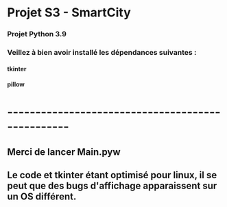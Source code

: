 # Projet S3 - SmartCity

### Projet Python 3.9

### Veillez à bien avoir installé les dépendances suivantes :

#### tkinter
#### pillow

# -------------------------------------------------

## Merci de lancer Main.pyw

## Le code et tkinter étant optimisé pour linux, il se peut que des bugs d'affichage apparaissent sur un OS différent.
